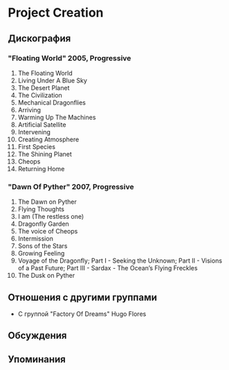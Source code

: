 # Project Creation



## Дискография

### "Floating World" 2005, Progressive

1. The Floating World	 
2. Living Under A Blue Sky	 
3. The Desert Planet	 
4. The Civilization	 
5. Mechanical Dragonflies	 
6. Arriving	 
7. Warming Up The Machines	 
8. Artificial Satellite	 
9. Intervening	 
10. Creating Atmosphere	 
11. First Species	 
12. The Shining Planet	 
13. Cheops	 
14. Returning Home

### "Dawn Of Pyther" 2007, Progressive

1. The Dawn on Pyther	 
2. Flying Thoughts	 
3. I am (The restless one)	 
4. Dragonfly Garden	 
5. The voice of Cheops 
6. Intermission	 
7. Sons of the Stars	 
8. Growing Feeling	 
9. Voyage of the Dragonfly; Part I - Seeking the Unknown; Part II - Visions of a Past Future; Part III - Sardax - The Ocean’s Flying Freckles 
10. The Dusk on Pyther


## Отношения с другими группами

* C группой "Factory Of Dreams" Hugo Flores

## Обсуждения


## Упоминания

